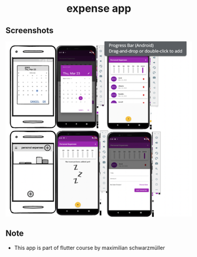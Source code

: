 <h1 align="center">expense app</h1>


## Screenshots
![Screenshot of sticky note](./assets/images/final.png)

## Note
* This app is part of flutter course by maximilian schwarzmüller
